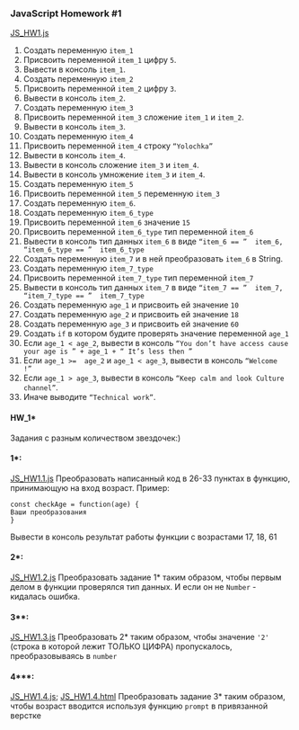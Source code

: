  ### JavaScript Homework #1
[JS_HW1.js](https://github.com/dubinchuk/JavaScript/blob/main/JavaScript_HW1/JS_HW1.js)
 1. Создать переменную `item_1`
 2. Присвоить переменной `item_1` цифру `5`.
 3. Вывести в консоль `item_1`.
 4. Создать переменную `item_2`
 5. Присвоить переменной `item_2` цифру `3`.
 6. Вывести в консоль `item_2`.
 7. Создать переменную `item_3`
 8. Присвоить переменной `item_3` сложение `item_1` и `item_2`.
 9. Вывести в консоль `item_3`.
 10. Создать переменную `item_4`
 11. Присвоить переменной `item_4` строку `“Yolochka”`
 12. Вывести в консоль `item_4`.
 13. Вывести в консоль сложение `item_3` и `item_4`.
 14. Вывести в консоль умножение `item_3` и `item_4`.
 15. Создать переменную `item_5`
 16. Присвоить переменной `item_5` переменную `item_3`
 17. Создать переменную `item_6`.
 18. Создать переменную `item_6_type`
 19. Присвоить переменной `item_6` значение `15`
 20. Присвоить переменной `item_6_type` тип переменной `item_6`
 21. Вывести в консоль тип данных `item_6` в виде `“item_6 == ”  item_6,  “item_6_type == ”  item_6_type`
 22. Создать переменную `item_7` и в ней преобразовать `item_6` в String.
 23. Создать переменную `item_7_type`
 24. Присвоить переменной `item_7_type` тип переменной `item_7`
 25. Вывести в консоль тип данных `item_7` в виде `“item_7 == ”  item_7,  “item_7_type == ”  item_7_type`
 26. Создать переменную `age_1` и присвоить ей значение `10`
 27. Создать переменную `age_2` и присвоить ей значение `18`
 28. Создать переменную `age_3` и присвоить ей значение `60`
 29. Создать `if` в котором будите проверять значение переменной `age_1`
 30. Если `age_1 < age_2`, вывести в консоль `“You don’t have access cause your age is ” + age_1 + “ It’s less then ”`
 31. Если `age_1 >=  age_2` и `age_1 < age_3`, вывести в консоль `“Welcome  !”`
 32. Если `age_1 > age_3`, вывести в консоль `“Keep calm and look Culture channel”`.
 33. Иначе выводите `“Technical work”`.

#### HW_1* 
Задания с разным количеством звездочек:) 
#### 1*:
[JS_HW1.1.js](https://github.com/dubinchuk/JavaScript/blob/main/JavaScript_HW1/JS_HW1.1.js)
Преобразовать написанный код в 26-33 пунктах в функцию, принимающую на вход возраст. 
Пример: 
```
const checkAge = function(age) {
Ваши преобразования
}
```
Вывести в консоль результат работы функции с возрастами 17, 18, 61

#### 2*:
[JS_HW1.2.js](https://github.com/dubinchuk/JavaScript/blob/main/JavaScript_HW1/JS_HW1.2.js)
Преобразовать задание 1* таким образом, чтобы первым делом в функции проверялся тип данных. И если он не `Number` - кидалась ошибка.

#### 3**:
[JS_HW1.3.js](https://github.com/dubinchuk/JavaScript/blob/main/JavaScript_HW1/JS_HW1.3.js)
Преобразовать 2* таким образом, чтобы значение `'2'` (строка в которой лежит ТОЛЬКО ЦИФРА) пропускалось, преобразовываясь в `number`

#### 4***:
[JS_HW1.4.js](https://github.com/dubinchuk/JavaScript/blob/main/JavaScript_HW1/JS_HW1.4.js); [JS_HW1.4.html](https://github.com/dubinchuk/JavaScript/blob/main/JavaScript_HW1/JS_HW1.4.html)
Преобразовать задание 3* таким образом, чтобы возраст вводится используя функцию `prompt` в привязанной верстке